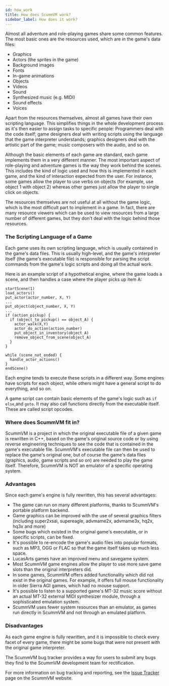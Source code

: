 ```yaml
---
id: how_work
title: How does ScummVM work?
sidebar_label: How does it work?
---
```


Almost all adventure and role-playing games share some common features. The most basic ones are the resources used, which are in the game's data files:

- Graphics
- Actors (the sprites in the game)
- Background images
- Fonts
- In-game animations
- Objects
- Videos
- Sound
- Synthesized music (e.g. MIDI)
- Sound effects
- Voices

Apart from the resources themselves, almost all games have their own scripting language. This simplifies things in the whole development process as it's then easier to assign tasks to specific people: Programmers deal with the code itself; game designers deal with writing scripts using the language that the game interpreter understands; graphics designers deal with the artistic part of the game; music composers with the audio, and so on. 

Although the basic elements of each game are standard, each game implements them in a very different manner. The most important aspect of role-playing and adventure games is the way they work behind the scenes. This includes the kind of logic used and how this is implemented in each game, and the kind of interaction expected from the user. For instance, some games allow the player to use verbs on objects (for example, use object 1 with object 2) whereas other games just allow the player to single click on objects. 

The resources themselves are not useful at all without the game logic, which is the most difficult part to implement in a game. In fact, there are many resource viewers which can be used to view resources from a large number of different games, but they don't deal with the logic behind those resources. 

### The Scripting Language of a Game

Each game uses its own scripting language, which is usually contained in the game's data files. This is usually high-level, and the game's interpreter itself (the game's executable file) is responsible for parsing the script commands from the game's logic scripts and doing all the actual work.

Here is an example script of a hypothetical engine, where the game loads a scene, and then handles a case where the player picks up item A:

 ````
 startScene(1)
 load_actors()
 put_actor(actor_number, X, Y)
 ...
 put_object(object_number, X, Y)
 ...
 if (action_pickup) {
   if (object_to_pickup() == object_A) {
     actor_walk(X,Y)
     actor_do_action(action_number)
     put_object_in_inventory(object_A)
     remove_object_from_scene(object_A)
   }
 }
   
 while (scene_not_ended) {
   handle_actor_actions()
 }
 endScene()
````

Each engine tends to execute these scripts in a different way. Some engines have scripts for each object, while others might have a general script to do everything, and so on. 


A game script can contain basic elements of the game's logic such as ```if``` ```else```,and ```goto```. It may also call functions directly from the executable itself. These are called script opcodes.


### Where does ScummVM fit in?

ScummVM is a project in which the original executable file of a given game is rewritten in C++, based on the game's original source code or by using reverse engineering techniques to see the code that is contained in the game's executable file. ScummVM's executable file can then be used to replace the game's original one, but of course the game's data files (graphics, audio, game scripts and so on) are needed to play the game itself. Therefore, ScummVM is NOT an emulator of a specific operating system.

### Advantages
Since each game's engine is fully rewritten, this has several advantages:

- The game can run on many different platforms, thanks to ScummVM's portable platform backend.
- Game graphics can be improved with the use of several graphics filters (including super2xsai, supereagle, advmame2x, advmame3x, hq2x, hq3x and more)
- Some bugs which existed in the original game's executable, or in specific scripts, can be fixed.
- It's possible to re-encode the game's audio files into popular formats, such as MP3, OGG or FLAC so that the game itself takes up much less space.
- LucasArts games have an improved menu and savegame system.
- Most ScummVM game engines allow the player to use more save game slots than the original interpreters did.
- In some games, ScummVM offers added functionality which did not exist in the original games. For example, it offers full mouse functionality in older Sierra AGI games, which had no mouse support.
- It's possible to listen to a supported game's MT-32 music score without an actual MT-32 external MIDI synthesizer module, through a sophisticated emulation system.
- ScummVM uses fewer system resources than an emulator, as games run directly in ScummVM and not through an emulated platform.

### Disadvantages

As each game engine is fully rewritten, and it is impossible to check every facet of every game, there might be some bugs that were not present with the original game interpreter.

The ScummVM bug tracker provides a way for users to submit any bugs they find to the ScummVM development team for rectification.

For more information on bug tracking and reporting, see the [Issue Tracker](https://bugs.scummvm.org) page on the ScummVM website. 